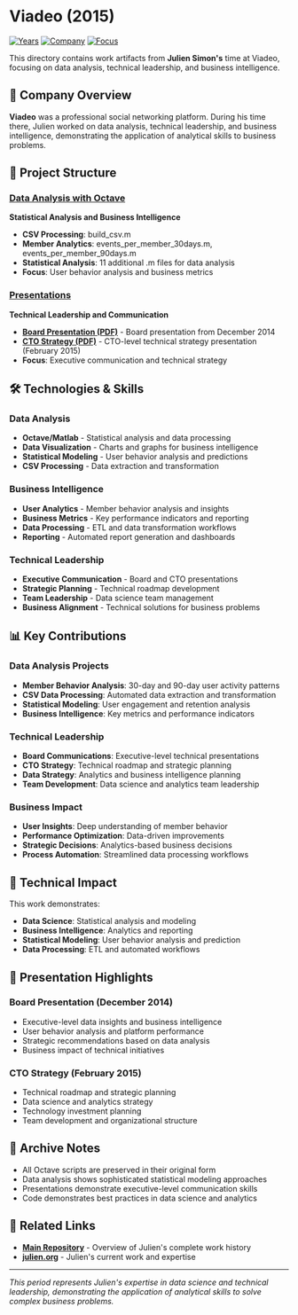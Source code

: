 # Viadeo (2015)

[![Years](https://img.shields.io/badge/Year-2015-orange.svg)](https://github.com/juliensimon/work-history)
[![Company](https://img.shields.io/badge/Company-Viadeo-blue.svg)](https://github.com/juliensimon/work-history)
[![Focus](https://img.shields.io/badge/Focus-Data%20Analysis%20%26%20Leadership-green.svg)](https://github.com/juliensimon/work-history)

This directory contains work artifacts from **Julien Simon's** time at Viadeo, focusing on data analysis, technical leadership, and business intelligence.

## 🏢 Company Overview

**Viadeo** was a professional social networking platform. During his time there, Julien worked on data analysis, technical leadership, and business intelligence, demonstrating the application of analytical skills to business problems.

## 📁 Project Structure

### [Data Analysis with Octave](./data_analysis_with_Octave/)
**Statistical Analysis and Business Intelligence**

- **CSV Processing**: build_csv.m
- **Member Analytics**: events_per_member_30days.m, events_per_member_90days.m
- **Statistical Analysis**: 11 additional .m files for data analysis
- **Focus**: User behavior analysis and business metrics

### [Presentations](./presentations/)
**Technical Leadership and Communication**

- **[Board Presentation (PDF)](./presentations/board_19_12_2014.pdf)** - Board presentation from December 2014
- **[CTO Strategy (PDF)](./presentations/CTO%20Crunch%2020150224.pdf)** - CTO-level technical strategy presentation (February 2015)
- **Focus**: Executive communication and technical strategy

## 🛠️ Technologies & Skills

### Data Analysis
- **Octave/Matlab** - Statistical analysis and data processing
- **Data Visualization** - Charts and graphs for business intelligence
- **Statistical Modeling** - User behavior analysis and predictions
- **CSV Processing** - Data extraction and transformation

### Business Intelligence
- **User Analytics** - Member behavior analysis and insights
- **Business Metrics** - Key performance indicators and reporting
- **Data Processing** - ETL and data transformation workflows
- **Reporting** - Automated report generation and dashboards

### Technical Leadership
- **Executive Communication** - Board and CTO presentations
- **Strategic Planning** - Technical roadmap development
- **Team Leadership** - Data science team management
- **Business Alignment** - Technical solutions for business problems

## 📊 Key Contributions

### Data Analysis Projects
- **Member Behavior Analysis**: 30-day and 90-day user activity patterns
- **CSV Data Processing**: Automated data extraction and transformation
- **Statistical Modeling**: User engagement and retention analysis
- **Business Intelligence**: Key metrics and performance indicators

### Technical Leadership
- **Board Communications**: Executive-level technical presentations
- **CTO Strategy**: Technical roadmap and strategic planning
- **Data Strategy**: Analytics and business intelligence planning
- **Team Development**: Data science and analytics team leadership

### Business Impact
- **User Insights**: Deep understanding of member behavior
- **Performance Optimization**: Data-driven improvements
- **Strategic Decisions**: Analytics-based business decisions
- **Process Automation**: Streamlined data processing workflows

## 🎯 Technical Impact

This work demonstrates:
- **Data Science**: Statistical analysis and modeling
- **Business Intelligence**: Analytics and reporting
- **Statistical Modeling**: User behavior analysis and prediction
- **Data Processing**: ETL and automated workflows



## 📄 Presentation Highlights

### Board Presentation (December 2014)
- Executive-level data insights and business intelligence
- User behavior analysis and platform performance
- Strategic recommendations based on data analysis
- Business impact of technical initiatives

### CTO Strategy (February 2015)
- Technical roadmap and strategic planning
- Data science and analytics strategy
- Technology investment planning
- Team development and organizational structure

## 📄 Archive Notes

- All Octave scripts are preserved in their original form
- Data analysis shows sophisticated statistical modeling approaches
- Presentations demonstrate executive-level communication skills
- Code demonstrates best practices in data science and analytics

## 🔗 Related Links

- **[Main Repository](../README.md)** - Overview of Julien's complete work history
- **[julien.org](https://julien.org)** - Julien's current work and expertise

---

*This period represents Julien's expertise in data science and technical leadership, demonstrating the application of analytical skills to solve complex business problems.* 